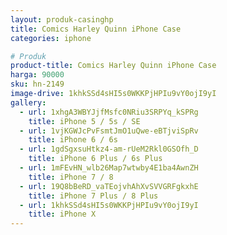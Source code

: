 ```yaml
---
layout: produk-casinghp
title: Comics Harley Quinn iPhone Case
categories: iphone

# Produk
product-title: Comics Harley Quinn iPhone Case
harga: 90000
sku: hn-2149
image-drive: 1khkSSd4sHI5s0WKKPjHPIu9vY0ojI9yI
gallery:
  - url: 1xhgA3WBYJjfMsfc0NRiu3SRPYq_kSPRg
    title: iPhone 5 / 5s / SE
  - url: 1vjKGWJcPvFsmtJmO1uQwe-eBTjviSpRv
    title: iPhone 6 / 6s
  - url: 1gdSgxsuHtkz4-am-rUeM2Rkl0GSOfh_D
    title: iPhone 6 Plus / 6s Plus
  - url: 1mFEvHN_wlb26Map7wtwby4E1ba4AwnZH
    title: iPhone 7 / 8
  - url: 19Q8bBeRD_vaTEojvhAhXvSVVGRFgkxhE
    title: iPhone 7 Plus / 8 Plus
  - url: 1khkSSd4sHI5s0WKKPjHPIu9vY0ojI9yI
    title: iPhone X
---
```


